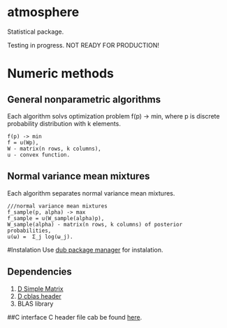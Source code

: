 atmosphere
=============
Statistical package.

Testing in progress. NOT READY FOR PRODUCTION!

# Numeric methods

## General nonparametric algorithms

Each algorithm solvs optimization problem f(p) -> min, 
where p is discrete probability distribution with k elements.

```
f(p) -> min
f = u(Wp),
W - matrix(n rows, k columns),
u - convex function.
```

## Normal variance mean mixtures
Each algorithm separates normal variance mean mixtures.
```
///normal variance mean mixtures
f_sample(p, alpha) -> max
f_sample = u(W_sample(alpha)p),
W_sample(alpha) - matrix(n rows, k columns) of posterior probabilities,
u(ω) =  Σ_j log(ω_j).
```

#Instalation
Use [dub package manager](https://github.com/D-Programming-Language/dub) for instalation.
## Dependencies
1. [D Simple Matrix](https://github.com/9il/simple_matrix)
2. [D cblas header](https://github.com/9il/cblas)
3. BLAS library

##C interface
C header file cab be found [here](https://github.com/9il/atmosphere_gm/tree/master/include).
